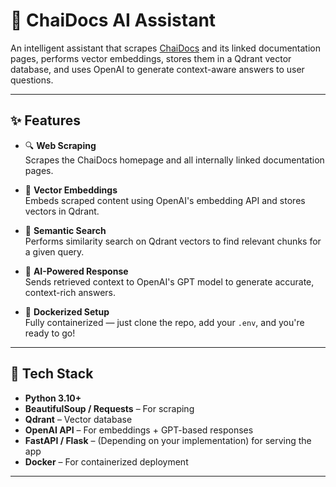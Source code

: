 # 🧠 ChaiDocs AI Assistant

An intelligent assistant that scrapes [ChaiDocs](https://chaidocs.vercel.app/youtube/getting-started/) and its linked documentation pages, performs vector embeddings, stores them in a Qdrant vector database, and uses OpenAI to generate context-aware answers to user questions.

---

## ✨ Features

- 🔍 **Web Scraping**  
  Scrapes the ChaiDocs homepage and all internally linked documentation pages.

- 🧠 **Vector Embeddings**  
  Embeds scraped content using OpenAI's embedding API and stores vectors in Qdrant.

- 🔎 **Semantic Search**  
  Performs similarity search on Qdrant vectors to find relevant chunks for a given query.

- 🤖 **AI-Powered Response**  
  Sends retrieved context to OpenAI's GPT model to generate accurate, context-rich answers.

- 🐳 **Dockerized Setup**  
  Fully containerized — just clone the repo, add your `.env`, and you're ready to go!

---

## 🧰 Tech Stack

- **Python 3.10+**
- **BeautifulSoup / Requests** – For scraping
- **Qdrant** – Vector database
- **OpenAI API** – For embeddings + GPT-based responses
- **FastAPI / Flask** – (Depending on your implementation) for serving the app
- **Docker** – For containerized deployment

---